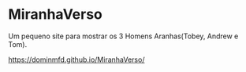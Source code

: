 # MiranhaVerso

Um pequeno site para mostrar os 3 Homens Aranhas(Tobey, Andrew e Tom). 

https://dominmfd.github.io/MiranhaVerso/
